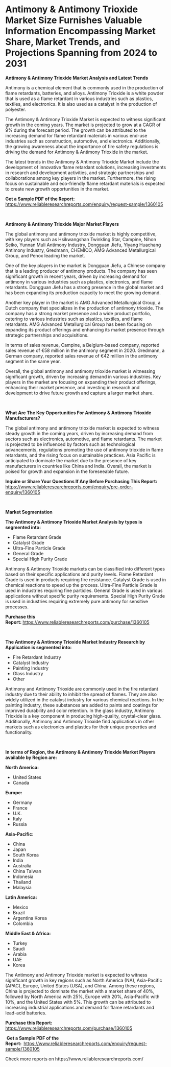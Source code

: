 <p><h1>Antimony & Antimony Trioxide Market Size Furnishes Valuable Information Encompassing Market Share, Market Trends, and Projections Spanning from 2024 to 2031</h1></p><p><strong>Antimony & Antimony Trioxide Market Analysis and Latest Trends</strong></p>
<p><p>Antimony is a chemical element that is commonly used in the production of flame retardants, batteries, and alloys. Antimony Trioxide is a white powder that is used as a flame retardant in various industries such as plastics, textiles, and electronics. It is also used as a catalyst in the production of polyester.</p><p>The Antimony & Antimony Trioxide Market is expected to witness significant growth in the coming years. The market is projected to grow at a CAGR of 9% during the forecast period. The growth can be attributed to the increasing demand for flame retardant materials in various end-use industries such as construction, automotive, and electronics. Additionally, the growing awareness about the importance of fire safety regulations is driving the demand for Antimony & Antimony Trioxide in the market.</p><p>The latest trends in the Antimony & Antimony Trioxide Market include the development of innovative flame retardant solutions, increasing investments in research and development activities, and strategic partnerships and collaborations among key players in the market. Furthermore, the rising focus on sustainable and eco-friendly flame retardant materials is expected to create new growth opportunities in the market.</p></p>
<p><strong>Get a Sample PDF of the Report:&nbsp;</strong> <a href="https://www.reliableresearchreports.com/enquiry/request-sample/1360105">https://www.reliableresearchreports.com/enquiry/request-sample/1360105</a></p>
<p>&nbsp;</p>
<p><strong>Antimony & Antimony Trioxide Major Market Players</strong></p>
<p><p>The global antimony and antimony trioxide market is highly competitive, with key players such as Hsikwangshan Twinkling Star, Campine, Nihon Seiko, Yunnan Muli Antimony Industry, Dongguan Jiefu, Yiyang Huachang Antimony Industry, Gredmann, CHEMICO, AMG Advanced Metallurgical Group, and Penox leading the market.</p><p>One of the key players in the market is Dongguan Jiefu, a Chinese company that is a leading producer of antimony products. The company has seen significant growth in recent years, driven by increasing demand for antimony in various industries such as plastics, electronics, and flame retardants. Dongguan Jiefu has a strong presence in the global market and has been expanding its production capacity to meet the growing demand.</p><p>Another key player in the market is AMG Advanced Metallurgical Group, a Dutch company that specializes in the production of antimony trioxide. The company has a strong market presence and a wide product portfolio, catering to various industries such as plastics, textiles, and flame retardants. AMG Advanced Metallurgical Group has been focusing on expanding its product offerings and enhancing its market presence through strategic partnerships and acquisitions.</p><p>In terms of sales revenue, Campine, a Belgium-based company, reported sales revenue of €58 million in the antimony segment in 2020. Gredmann, a German company, reported sales revenue of €42 million in the antimony segment in the same year.</p><p>Overall, the global antimony and antimony trioxide market is witnessing significant growth, driven by increasing demand in various industries. Key players in the market are focusing on expanding their product offerings, enhancing their market presence, and investing in research and development to drive future growth and capture a larger market share.</p></p>
<p>&nbsp;</p>
<p><strong>What Are The Key Opportunities For Antimony & Antimony Trioxide Manufacturers?</strong></p>
<p><p>The global antimony and antimony trioxide market is expected to witness steady growth in the coming years, driven by increasing demand from sectors such as electronics, automotive, and flame retardants. The market is projected to be influenced by factors such as technological advancements, regulations promoting the use of antimony trioxide in flame retardants, and the rising focus on sustainable practices. Asia Pacific is anticipated to dominate the market due to the presence of key manufacturers in countries like China and India. Overall, the market is poised for growth and expansion in the foreseeable future.</p></p>
<p><strong>Inquire or Share Your Questions If Any Before Purchasing This Report:</strong> <a href="https://www.reliableresearchreports.com/enquiry/pre-order-enquiry/1360105">https://www.reliableresearchreports.com/enquiry/pre-order-enquiry/1360105</a></p>
<p>&nbsp;</p>
<p><strong>Market Segmentation</strong></p>
<p><strong>The Antimony & Antimony Trioxide Market Analysis by types is segmented into:</strong></p>
<p><ul><li>Flame Retardant Grade</li><li>Catalyst Grade</li><li>Ultra-Fine Particle Grade</li><li>General Grade</li><li>Special High Purity Grade</li></ul></p>
<p><p>Antimony & Antimony Trioxide markets can be classified into different types based on their specific applications and purity levels. Flame Retardant Grade is used in products requiring fire resistance. Catalyst Grade is used in chemical reactions to speed up the process. Ultra-Fine Particle Grade is used in industries requiring fine particles. General Grade is used in various applications without specific purity requirements. Special High Purity Grade is used in industries requiring extremely pure antimony for sensitive processes.</p></p>
<p><strong>Purchase this Report:&nbsp;</strong><a href="https://www.reliableresearchreports.com/purchase/1360105">https://www.reliableresearchreports.com/purchase/1360105</a></p>
<p>&nbsp;</p>
<p><strong>The Antimony & Antimony Trioxide Market Industry Research by Application is segmented into:</strong></p>
<p><ul><li>Fire Retardant Industry</li><li>Catalyst Industry</li><li>Painting Industry</li><li>Glass Industry</li><li>Other</li></ul></p>
<p><p>Antimony and Antimony Trioxide are commonly used in the fire retardant industry due to their ability to inhibit the spread of flames. They are also widely utilized in the catalyst industry for various chemical reactions. In the painting industry, these substances are added to paints and coatings for improved durability and color retention. In the glass industry, Antimony Trioxide is a key component in producing high-quality, crystal-clear glass. Additionally, Antimony and Antimony Trioxide find applications in other markets such as electronics and plastics for their unique properties and functionality.</p></p>
<p>&nbsp;</p>
<p><strong>In terms of Region, the Antimony & Antimony Trioxide Market Players available by Region are:</strong></p>
<p>
    <p> <strong> North America: </strong>
        <ul>
            <li>United States</li>
            <li>Canada</li>
        </ul>
        </p> 
    <p> <strong> Europe: </strong>
        <ul>
            <li>Germany</li>
            <li>France</li>
            <li>U.K.</li>
            <li>Italy</li>
            <li>Russia</li>
        </ul>
        </p> 
    <p> <strong> Asia-Pacific: </strong>
        <ul>
            <li>China</li>
            <li>Japan</li>
            <li>South Korea</li>
            <li>India</li>
            <li>Australia</li>
            <li>China Taiwan</li>
            <li>Indonesia</li>
            <li>Thailand</li>
            <li>Malaysia</li>
        </ul>
        </p> 
    <p> <strong> Latin America: </strong>
        <ul>
            <li>Mexico</li>
            <li>Brazil</li>
            <li>Argentina Korea</li>
            <li>Colombia</li>
        </ul>
        </p> 
    <p> <strong> Middle East & Africa: </strong>
        <ul>
            <li>Turkey</li>
            <li>Saudi</li>
            <li>Arabia</li>
            <li>UAE</li>
            <li>Korea</li>
        </ul>
    </p>
    </p>
<p><p>The Antimony and Antimony Trioxide market is expected to witness significant growth in key regions such as North America (NA), Asia-Pacific (APAC), Europe, United States (USA), and China. Among these regions, China is projected to dominate the market with a market share of 40%, followed by North America with 25%, Europe with 20%, Asia-Pacific with 10%, and the United States with 5%. This growth can be attributed to increasing industrial applications and demand for flame retardants and lead-acid batteries.</p></p>
<p><strong>Purchase this Report: </strong><a href="https://www.reliableresearchreports.com/purchase/1360105">https://www.reliableresearchreports.com/purchase/1360105</a></p>
<p>&nbsp;<strong>Get a Sample PDF of the Report:&nbsp;&nbsp;</strong><a href="https://www.reliableresearchreports.com/enquiry/request-sample/1360105">https://www.reliableresearchreports.com/enquiry/request-sample/1360105</a></p>
<p><strong></strong></p>
<p>Check more reports on https://www.reliableresearchreports.com/</p>